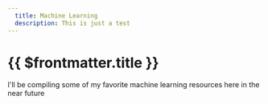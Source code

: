 ```yaml
---
  title: Machine Learning
  description: This is just a test
---
```



# {{ $frontmatter.title }}


I'll be compiling some of my favorite machine learning resources here in the near future
